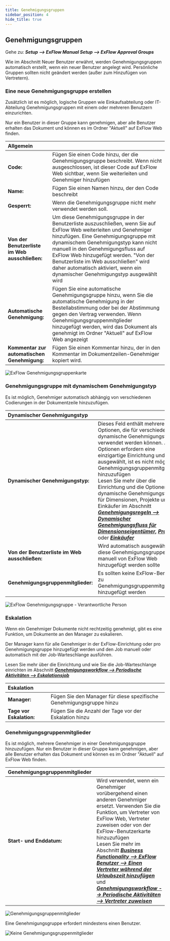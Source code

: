 ```yaml
---
title: Genehmigungsgruppen
sidebar_position: 4
hide_title: true
---
```

## Genehmigungsgruppen

Gehe zu: ***Setup \--\> ExFlow Manual Setup \--\> ExFlow Approval Groups***

Wie im Abschnitt Neuer Benutzer erwähnt, werden Genehmigungsgruppen automatisch erstellt, wenn ein neuer Benutzer angelegt wird. Persönliche Gruppen sollten nicht geändert werden (außer zum Hinzufügen von Vertretern).

### Eine neue Genehmigungsgruppe erstellen

Zusätzlich ist es möglich, logische Gruppen wie Einkaufsabteilung oder IT-Abteilung Genehmigungsgruppen mit einem oder mehreren Benutzern einzurichten.

Nur ein Benutzer in dieser Gruppe kann genehmigen, aber alle Benutzer erhalten das Dokument und können es im Ordner "Aktuell" auf ExFlow Web finden.

| Allgemein   |   |
|:-|:-|
|**Code:**                                  | Fügen Sie einen Code hinzu, der die Genehmigungsgruppe beschreibt. Wenn nicht ausgeschlossen, ist dieser Code auf ExFlow Web sichtbar, wenn Sie weiterleiten und Genehmiger hinzufügen
| **Name:**                                 | Fügen Sie einen Namen hinzu, der den Code beschreibt
| **Gesperrt:**                             | Wenn die Genehmigungsgruppe nicht mehr verwendet werden soll.
| **Von der Benutzerliste im Web ausschließen:** | Um diese Genehmigungsgruppe in der Benutzerliste auszuschließen, wenn Sie auf ExFlow Web weiterleiten und Genehmiger hinzufügen. Eine Genehmigungsgruppe mit dynamischem Genehmigungstyp kann nicht manuell in den Genehmigungsfluss auf ExFlow Web hinzugefügt werden. "Von der Benutzerliste im Web ausschließen" wird daher automatisch aktiviert, wenn ein dynamischer Genehmigungstyp ausgewählt wird
| **Automatische Genehmigung:**             | Fügen Sie eine automatische Genehmigungsgruppe hinzu, wenn Sie die automatische Genehmigung in der Bestellabstimmung oder bei der Abstimmung gegen den Vertrag verwenden. Wenn Genehmigungsgruppenmitglieder hinzugefügt werden, wird das Dokument als genehmigt im Ordner "Aktuell" auf ExFlow Web angezeigt
| **Kommentar zur automatischen Genehmigung:** | Fügen Sie einen Kommentar hinzu, der in den Kommentar im Dokumentzeilen-Genehmiger kopiert wird.

![ExFlow Genehmigungsgruppenkarte](@site/static/img/media/approval-group-001-header.png)

### Genehmigungsgruppe mit dynamischem Genehmigungstyp

Es ist möglich, Genehmiger automatisch abhängig von verschiedenen Codierungen in der Dokumentzeile hinzuzufügen.

| Dynamischer Genehmigungstyp   |   |
|:-|:-|
| **Dynamischer Genehmigungstyp:**          | Dieses Feld enthält mehrere Optionen, die für verschiedene dynamische Genehmigungsflüsse verwendet werden können. Alle Optionen erfordern eine einzigartige Einrichtung und wenn ausgewählt, ist es nicht möglich, Genehmigungsgruppenmitglieder hinzuzufügen   <br/> Lesen Sie mehr über die Einrichtung und die Optionen für dynamische Genehmigungsflüsse für Dimensionen, Projekte und Einkäufer im Abschnitt [***Genehmigungsregeln --> Dynamischer Genehmigungsfluss für Dimensionseigentümer,***](https://docs.exflow.cloud/business-central/docs/user-manual/business-functionality/approval-rules#dynamic-approval-flow-for-dimension-owners) [***Projekte,***](https://docs.exflow.cloud/business-central/docs/user-manual/business-functionality/approval-rules#dynamic-approval-flow-for-projects) oder [***Einkäufer***](https://docs.exflow.cloud/business-central/docs/user-manual/business-functionality/approval-rules#dynamic-approval-flows-purchasers)
| **Von der Benutzerliste im Web ausschließen:** | Wird automatisch ausgewählt, da diese Genehmigungsgruppe nicht manuell von ExFlow Web hinzugefügt werden sollte
| **Genehmigungsgruppenmitglieder:**         | Es sollten keine ExFlow-Benutzer zu Genehmigungsgruppenmitgliedern hinzugefügt werden

![ExFlow Genehmigungsgruppe - Verantwortliche Person](@site/static/img/media/approval-group-002-person-responsible.png)

### Eskalation

Wenn ein Genehmiger Dokumente nicht rechtzeitig genehmigt, gibt es eine Funktion, um Dokumente an den Manager zu eskalieren.

Der Manager kann für alle Genehmiger in der ExFlow-Einrichtung oder pro Genehmigungsgruppe hinzugefügt werden und den Job manuell oder automatisch mit der Job-Warteschlange ausführen.

Lesen Sie mehr über die Einrichtung und wie Sie die Job-Warteschlange einrichten im Abschnitt [***Genehmigungsworkflow --> Periodische Aktivitäten --> Eskalationsjob***](https://docs.exflow.cloud/business-central/docs/user-manual/approval-workflow/periodic-activities#escalation-job)

| Eskalation   |   |
|:-|:-|
| **Manager:**                  | Fügen Sie den Manager für diese spezifische Genehmigungsgruppe hinzu
| **Tage vor Eskalation:**      | Fügen Sie die Anzahl der Tage vor der Eskalation hinzu

### Genehmigungsgruppenmitglieder

Es ist möglich, mehrere Genehmiger in einer Genehmigungsgruppe hinzuzufügen. Nur ein Benutzer in dieser Gruppe kann genehmigen, aber alle Benutzer erhalten das Dokument und können es im Ordner "Aktuell" auf ExFlow Web finden.

| Genehmigungsgruppenmitglieder   |   |
|:-|:-|
| **Start- und Enddatum:**        | Wird verwendet, wenn ein Genehmiger vorübergehend einen anderen Genehmiger ersetzt. Verwenden Sie die Funktion, um Vertreter von ExFlow Web, Vertreter zuweisen oder von der ExFlow-Benutzerkarte hinzuzufügen            <br/> Lesen Sie mehr im Abschnitt [***Business Functionality --> ExFlow Benutzer --> Einen Vertreter während der Urlaubszeit hinzufügen***](https://docs.exflow.cloud/business-central/docs/user-manual/business-functionality/exflow-user#add-a-replacer-during-vacation-time) und [***Genehmigungsworkflow --> Periodische Aktivitäten --> Vertreter zuweisen***](https://docs.exflow.cloud/business-central/docs/user-manual/approval-workflow/periodic-activities#assign-replacers)

![Genehmigungsgruppenmitglieder](@site/static/img/media/approval-group-003-lines.png)

Eine Genehmigungsgruppe erfordert mindestens einen Benutzer.

![Keine Genehmigungsgruppenmitglieder](@site/static/img/media/approval-group-006-no-members.png)

